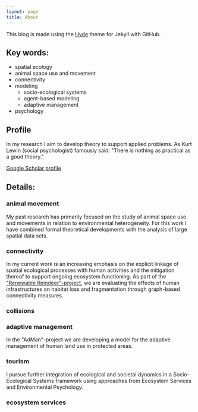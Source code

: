 ```yaml
---
layout: page
title: About
---
```


<p class="message">
  This blog is made using the <a href="http://hyde.getpoole.com" target="_blank">Hyde</a> theme for Jekyll with GitHub.
</p>

## Key words:

* spatial ecology
* animal space use and movement
* connectivity
* modeling
  * socio-ecological systems
  * agent-based modeling
  * adaptive management
* psychology

## Profile
In my research I aim to develop theory to support applied problems. As Kurt Lewin (social psychologist) famously said: "There is nothing as practical as a good theory."

<a href="http://scholar.google.com/citations?user=JMC4Q2gAAAAJ&hl=en" target="_blank">Google Scholar profile</a>

## Details:

### animal movement
  My past research has primarily focused on the study of animal space use and movements in relation to environmental heterogeneity. For this work I have combined formal theoretical developments with the analysis of large spatial data sets.


### connectivity
  In my current work is an increasing emphasis on the explicit linkage of spatial ecological processes with human activities and the mitigation thereof to support ongoing ecosystem functioning. As part of the <a href="http://www.nina.no/english/Research/Projects/Renewable-Reindeer" target="_blank">"Renewable Reindeer"-project</a>, we are evaluating the effects of human infrastructures on habitat loss and fragmentation through graph-based connectivity measures.

### collisions

### adaptive management
  In the "AdMan"-project we are developing a model for the adaptive management of human land use in protected areas.

### tourism
  I pursue further integration of ecological and societal dynamics in a Socio-Ecological Systems framework using approaches from Ecosystem Services and Environmental Psychology.

### ecosystem services
